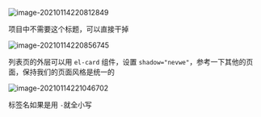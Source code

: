 ![image-20210114220812849](https://gitee.com/wu_kang0718/image/raw/master//20210114220814765.png)

项目中不需要这个标题，可以直接干掉

![image-20210114220856745](https://gitee.com/wu_kang0718/image/raw/master//20210114220857828.png)

列表页的外层可以用 `el-card` 组件，设置 `shadow="nevwe"`，参考一下其他的页面，保持我们的页面风格是统一的

![image-20210114221046702](https://gitee.com/wu_kang0718/image/raw/master//20210114221047744.png)

标签名如果是用 `-`就全小写

















